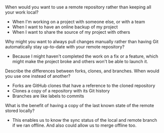 When would you want to use a remote repository
  rather than keeping all your work local?
* When I'm working on a project with someone else, or with a team
* When I want to have an online backup of my project
* When I want to share the source of my project with others

Why might you want to always pull changes manually rather than having
  Git automatically stay up-to-date with your remote repository?
* Because I might haven't completed the work on a fix or a feature,
  which might make the project broke and others won't be able to launch it.

Describe the differences between forks, clones, and branches.
  When would you use one instead of another?
* Forks are GitHub clones that have a reference to the cloned repository
* Clones a copy of a repository with its Git history
* Branches are like labels to commits

What is the benefit of having a copy of the last known state of
  the remote stored locally?
* This enables us to know the sync status of the local and remote branch if
  we ran offline. And also could allow us to merge offline too.
